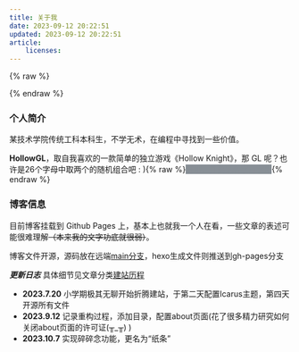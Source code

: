 ```yaml
---
title: 关于我
date: 2023-09-12 20:22:51
updated: 2023-09-12 20:22:51
article:
    licenses:
---
```


{% raw %}
<style type="text/css">
    .heimu { color: #888f96; background-color: #888f96; }
    .heimu:hover { color: #fff; }
</style>
{% endraw %}


### 个人简介

某技术学院传统工科本科生，不学无术，在编程中寻找到一些价值。

**HollowGL**，取自我喜欢的一款简单的独立游戏《Hollow Knight》，那 GL 呢？也许是26个字母中取两个的随机组合吧 : ){% raw %}<span class="heimu">好吧，其实是名字首字母</span>{% endraw %}


### 博客信息
目前博客挂载到 Github Pages 上，基本上也就我一个人在看，一些文章的表述可能很难理解~~（本来我的文字功底就很弱）~~。

博客文件开源，源码放在远端[main分支](https://github.com/HollowGL/hollowgl.github.io/tree/main)，hexo生成文件则推送到gh-pages分支

***更新日志*** 
具体细节见文章分类[建站历程](http://localhost:4000/categories/%E5%BB%BA%E7%AB%99%E5%8E%86%E7%A8%8B/)
- **2023.7.20** 小学期极其无聊开始折腾建站，于第二天配置Icarus主题，第四天开源所有文件
- **2023.9.12** 记录重构过程，添加目录，配置about页面(花了很多精力研究如何关闭about页面的许可证(╥_╥) )
- **2023.10.7** 实现碎碎念功能，更名为“纸条”

